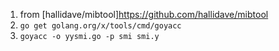 1. from [hallidave/mibtool]https://github.com/hallidave/mibtool
1. `go get golang.org/x/tools/cmd/goyacc`
1. `goyacc -o yysmi.go -p smi smi.y`

